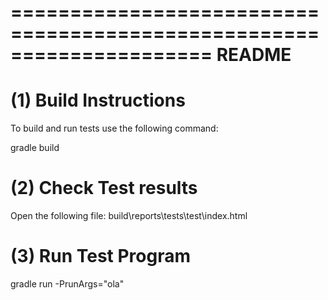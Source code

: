 =====================================================================
README
=====================================================================

# (1) Build Instructions

To build and run tests use the following command:

gradle build


# (2) Check Test results

Open the following file:
build\reports\tests\test\index.html


# (3) Run Test Program

gradle run -PrunArgs="ola"
